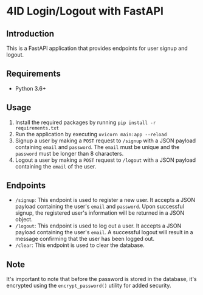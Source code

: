 # 4ID Login/Logout with FastAPI

## Introduction

This is a FastAPI application that provides endpoints for user signup and logout.

## Requirements

- Python 3.6+

## Usage

1. Install the required packages by running `pip install -r requirements.txt`
2. Run the application by executing `uvicorn main:app --reload`
3. Signup a user by making a `POST` request to `/signup` with a JSON payload containing `email` and `password`. The `email` must be unique and the `password` must be longer than 8 characters.
4. Logout a user by making a `POST` request to `/logout` with a JSON payload containing the `email` of the user.

## Endpoints

- `/signup`: This endpoint is used to register a new user. It accepts a JSON payload containing the user's `email` and `password`. Upon successful signup, the registered user's information will be returned in a JSON object.
- `/logout`: This endpoint is used to log out a user. It accepts a JSON payload containing the user's `email`. A successful logout will result in a message confirming that the user has been logged out.
- `/clear`: This endpoint is used to clear the database.

## Note

It's important to note that before the password is stored in the database, it's encrypted using the `encrypt_password()` utility for added security.